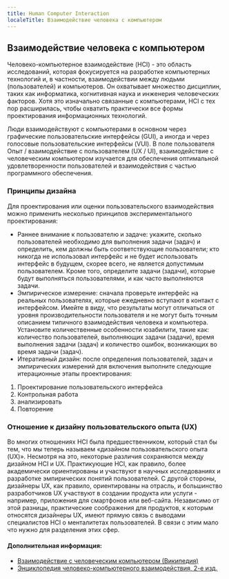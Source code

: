 ```yaml
---
title: Human Computer Interaction
localeTitle: Взаимодействие человека с компьютером
---
```

## Взаимодействие человека с компьютером

Человеко-компьютерное взаимодействие (HCI) - это область исследований, которая фокусируется на разработке компьютерных технологий и, в частности, взаимодействии между людьми (пользователей) и компьютеров. Он охватывает множество дисциплин, таких как информатика, когнитивная наука и инженерия человеческих факторов. Хотя это изначально связанные с компьютерами, HCI с тех пор расширилась, чтобы охватить практически все формы проектирования информационных технологий.

Люди взаимодействуют с компьютерами в основном через графические пользовательские интерфейсы (GUI), а иногда и через голосовые пользовательские интерфейсы (VUI). В поле пользователя Опыт / взаимодействие с пользователем (UX / UI), взаимодействие с человеческим компьютером изучается для обеспечения оптимальной удовлетворенности пользователей и взаимодействия с частью программного обеспечения.

### Принципы дизайна

Для проектирования или оценки пользовательского взаимодействия можно применить несколько принципов экспериментального проектирования:

*   Раннее внимание к пользователю и задаче: укажите, сколько пользователей необходимо для выполнения задачи (задач) и определить, кем должны быть соответствующие пользователи; кто никогда не использовал интерфейс и не будет использовать интерфейс в будущем, скорее всего, не является допустимым пользователем. Кроме того, определите задачи (задачи), которые будут выполняться пользователями, и как часто выполняются задачи.
*   Эмпирическое измерение: сначала проверьте интерфейс на реальных пользователях, которые ежедневно вступают в контакт с интерфейсом. Имейте в виду, что результаты могут отличаться от уровня производительности пользователя и не могут быть точным описанием типичного взаимодействия человека и компьютера. Установите количественные особенности юзабилити, такие как: количество пользователей, выполняющих задачи (задачи), время выполнения задачи (задач) и количество ошибок, возникающих во время задачи (задач).
*   Итеративный дизайн: после определения пользователей, задач и эмпирических измерений для включения выполните следующие итерационные этапы проектирования:

1.  Проектирование пользовательского интерфейса
2.  Контрольная работа
3.  анализировать
4.  Повторение

### Отношение к дизайну пользовательского опыта (UX)

Во многих отношениях HCI была предшественником, который стал бы тем, что мы теперь называем «дизайном пользовательского опыта (UX)». Несмотря на это, некоторые различия сохраняются между дизайном HCI и UX. Практикующие HCI, как правило, более академически ориентированы и участвуют в научных исследованиях и разработке эмпирических понятий пользователей. С другой стороны, дизайнеры UX, как правило, ориентированы на отрасль, и большинство разработчиков UX участвуют в создании продукта или услуги - например, приложения для смартфонов или веб-сайта. Независимо от этой разницы, практические соображения для продуктов, к которым относятся дизайнеры UX, имеют прямую связь с выводами специалистов HCI о менталитетах пользователей. В связи с этим мало что нужно для разделения этих сфер.

#### Дополнительная информация:

*   [Взаимодействие с человеческим компьютером (Википедия)](https://en.wikipedia.org/wiki/Human–computer_interaction)
*   [Энциклопедия человеко-компьютерного взаимодействия, 2-е изд.](https://www.interaction-design.org/literature/book/the-encyclopedia-of-human-computer-interaction-2nd-ed/human-computer-interaction-brief-intro)